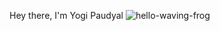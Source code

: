 Hey there, I'm Yogi Paudyal 
![hello-waving-frog](https://github.com/YogiPaudyal/YogiPaudyal/assets/144118865/f1a96f55-3ac8-46ac-94df-624ed44adffc)
